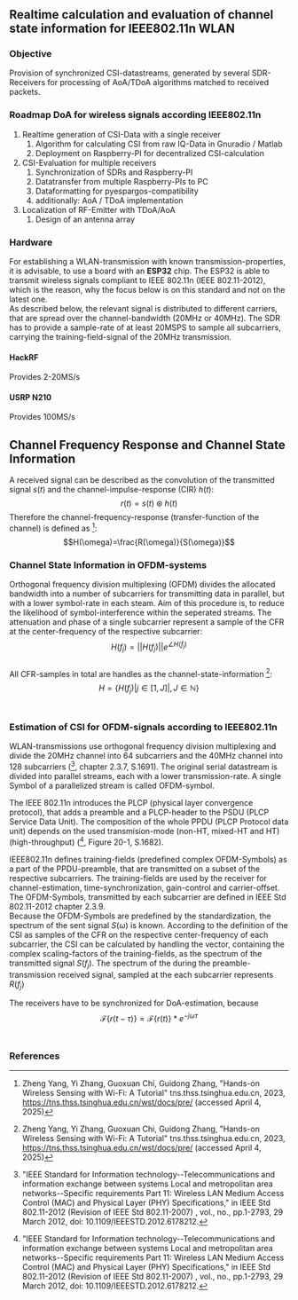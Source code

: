 # 
## Realtime calculation and evaluation of channel state information for IEEE802.11n WLAN 

### Objective
Provision of synchronized CSI-datastreams, generated by several SDR-Receivers for processing of AoA/TDoA algorithms matched to received packets. 

### Roadmap DoA for wireless signals according IEEE802.11n
1) Realtime generation of CSI-Data with a single receiver
    1) Algorithm for calculating CSI from raw IQ-Data in Gnuradio / Matlab 
    2) Deployment on Raspberry-PI for decentralized CSI-calculation
2) CSI-Evaluation for multiple receivers
    1) Synchronization of SDRs and Raspberry-PI
    2) Datatransfer from multiple Raspberry-PIs to PC
    3) Dataformatting for pyespargos-compatibility 
    4) additionally: AoA / TDoA implementation
3) Localization of RF-Emitter with TDoA/AoA
    1) Design of an antenna array

### Hardware
For establishing a WLAN-transmission with known transmission-properties, it is advisable, to use a board with an **ESP32** chip. The ESP32 is able to transmit wireless signals compliant to IEEE 802.11n (IEEE 802.11-2012), which is the reason, why the focus below is on this standard and not on the latest one. <br>
As described below, the relevant signal is distributed to different carriers, that are spread over the channel-bandwidth (20MHz or 40MHz). The SDR has to provide a sample-rate of at least 20MSPS to sample all subcarriers, carrying the training-field-signal of the 20MHz transmission. 
#### HackRF
Provides 2-20MS/s 
#### USRP N210 
Provides 100MS/s

## Channel Frequency Response and Channel State Information
A received signal can be described as the convolution of the transmitted signal $s(t)$ and the channel-impulse-response (CIR) $h(t)$:
$$r(t)=s(t)\circledast h(t)$$ 
Therefore the channel-frequency-response (transfer-function of the channel) is defined as  [^1]:
$$H(\omega)=\frac{R(\omega)}{S(\omega)}$$

### Channel State Information in OFDM-systems
Orthogonal frequency division multiplexing (OFDM) divides the allocated bandwidth into a number of subcarriers for transmitting data in parallel, but with a lower symbol-rate in each steam. Aim of this procedure is, to reduce the likelihood of symbol-interference within the seperated streams. The attenuation and phase of a single subcarrier represent a sample of the CFR at the center-frequency of the respective subcarrier:<br>
$$H(f_j)=||H(f_j)||e^{\angle H(f_j)}$$
<br>
All CFR-samples in total are handles as the channel-state-information  [^1]:<br>
$$H=\{ H(f_j)|j\in [1, J]|, J\in \mathbb{N} \}$$
<br>

### Estimation of CSI for OFDM-signals according to IEEE802.11n
WLAN-transmissions use orthogonal frequency division multiplexing and divide the 20MHz channel into 64 subcarriers and the 40MHz channel into 128 subcarriers ([^2], chapter 2.3.7, S.1691). The original serial datastream is divided into parallel streams, each with a lower transmission-rate. A single Symbol of a parallelized stream is called OFDM-symbol. 
<br>

The IEEE 802.11n introduces the PLCP (physical layer convergence protocol), that adds a preamble and a PLCP-header to the PSDU (PLCP Service Data Unit). The composition of the whole PPDU (PLCP Protocol data unit) depends on the used transmision-mode (non-HT, mixed-HT and HT) (high-throughput) ([^2],  Figure 20-1, S.1682).

IEEE802.11n defines training-fields (predefined complex OFDM-Symbols) as a part of the PPDU-preamble, that are transmitted on a subset of the respective subcarriers. The training-fields are used by the receiver for channel-estimation, time-synchronization, gain-control and carrier-offset. The OFDM-Symbols, transmitted by each subcarrier are defined in IEEE Std 802.11-2012 chapter 2.3.9.
<br>
Because the OFDM-Symbols are predefined by the standardization, the spectrum of the sent signal $S(\omega)$ is known. According to the definition of the CSI as samples of the CFR on the respective center-frequency of each subcarrier, the CSI can be calculated by handling the vector, containing the complex scaling-factors of the training-fields, as the spectrum of the transmitted signal $S(f_j)$. The spectrum of the during the preamble-transmission received signal, sampled at the each subcarrier represents $R(f_j)$

The receivers have to be synchronized for DoA-estimation, because
<br>
$$\mathcal{F} \{ r(t-\tau) \}=\mathcal{F} \{ r(t) \}*e^{-j\omega \tau}$$
<br>
### References
[^1]: Zheng Yang, Yi Zhang, Guoxuan Chi, Guidong Zhang, "Hands-on Wireless Sensing with Wi-Fi: A Tutorial" tns.thss.tsinghua.edu.cn, 2023, https://tns.thss.tsinghua.edu.cn/wst/docs/pre/
(accessed April 4, 2025)

[^2]: "IEEE Standard for Information technology--Telecommunications and information exchange between systems Local and metropolitan area networks--Specific requirements Part 11: Wireless LAN Medium Access Control (MAC) and Physical Layer (PHY) Specifications," in IEEE Std 802.11-2012 (Revision of IEEE Std 802.11-2007) , vol., no., pp.1-2793, 29 March 2012, doi: 10.1109/IEEESTD.2012.6178212.
